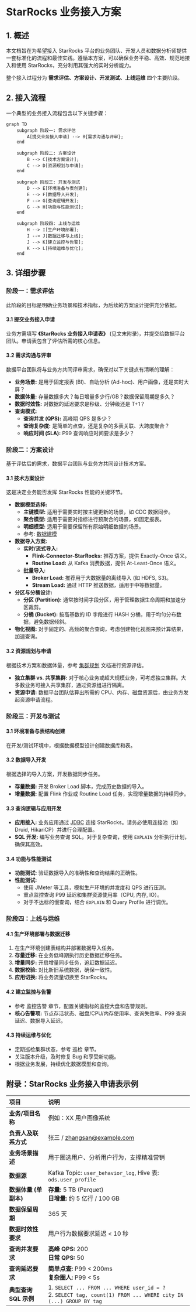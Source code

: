 # StarRocks 业务接入方案

## 1. 概述

本文档旨在为希望接入 StarRocks 平台的业务团队、开发人员和数据分析师提供一套标准化的流程和最佳实践。遵循本方案，可以确保业务平稳、高效、规范地接入和使用 StarRocks，充分利用其强大的实时分析能力。

整个接入过程分为 **需求评估、方案设计、开发测试、上线运维** 四个主要阶段。

## 2. 接入流程

一个典型的业务接入流程包含以下关键步骤：

```mermaid
graph TD
    subgraph 阶段一: 需求评估
        A[提交业务接入申请] --> B{需求沟通与评审};
    end

    subgraph 阶段二: 方案设计
        B --> C[技术方案设计];
        C --> D[资源规划与申请];
    end

    subgraph 阶段三: 开发与测试
        D --> E[环境准备与表创建];
        E --> F[数据导入开发];
        F --> G[查询逻辑开发];
        G --> H[功能与性能测试];
    end

    subgraph 阶段四: 上线与运维
        H --> I[生产环境部署];
        I --> J[数据迁移与上线];
        J --> K[建立监控与告警];
        K --> L[持续运维与优化];
    end
```

## 3. 详细步骤

### 阶段一：需求评估

此阶段的目标是明确业务场景和技术指标，为后续的方案设计提供充分依据。

#### 3.1 提交业务接入申请

业务方需填写 **《StarRocks 业务接入申请表》** (见文末附录)，并提交给数据平台团队。申请表包含了评估所需的核心信息。

#### 3.2 需求沟通与评审

数据平台团队将与业务方共同评审需求，确保对以下关键点有清晰的理解：

*   **业务场景:** 是用于固定报表 (BI)、自助分析 (Ad-hoc)、用户画像，还是实时大屏？
*   **数据体量:** 存量数据多大？每日增量多少行/GB？数据保留周期是多久？
*   **数据时效性:** 对数据的延迟要求是秒级、分钟级还是 T+1？
*   **查询模式:**
    *   **查询并发 (QPS):** 高峰期 QPS 是多少？
    *   **查询复杂度:** 是简单的点查，还是复杂的多表关联、大跨度聚合？
    *   **响应时间 (SLA):** P99 查询响应时间要求是多少？

### 阶段二：方案设计

基于评估后的需求，数据平台团队与业务方共同设计技术方案。

#### 3.1 技术方案设计

这是决定业务能否发挥 StarRocks 性能的关键环节。

*   **数据模型选择:**
    *   **主键模型:** 适用于需要实时按主键更新的场景，如 CDC 数据同步。
    *   **聚合模型:** 适用于需要对指标进行预聚合的场景，如固定报表。
    *   **明细模型:** 适用于需要保留所有原始明细数据的场景。
    *   参考: [数据建模](../using_starrocks//modeling.md)
*   **数据导入方案:**
    *   **实时/流式导入:**
        *   **Flink-Connector-StarRocks:** 推荐方案，提供 Exactly-Once 语义。
        *   **Routine Load:** 从 Kafka 消费数据，提供 At-Least-Once 语义。
    *   **批量导入:**
        *   **Broker Load:** 推荐用于大数据量的离线导入 (如 HDFS, S3)。
        *   **Stream Load:** 通过 HTTP 推送数据，适用于中等数据量。
*   **分区与分桶设计:**
    *   **分区 (Partition):** 通常按时间字段分区，用于管理数据生命周期和加速分区裁剪。
    *   **分桶 (Bucket):** 按高基数的 ID 字段进行 HASH 分桶，用于均匀分布数据，避免数据倾斜。
*   **物化视图:** 对于固定的、高频的聚合查询，考虑创建物化视图来预计算结果，加速查询。

#### 3.2 资源规划与申请

根据技术方案和数据体量，参考 [集群规划](../using_starrocks/cluster-planning.md) 文档进行资源评估。
*   **独立集群 vs. 共享集群:** 对于核心业务或超大规模业务，可考虑独立集群。大多数业务可接入共享集群，通过资源组进行隔离。
*   **资源申请:** 数据平台团队估算出所需的 CPU、内存、磁盘资源后，由业务方发起资源申请流程。

### 阶段三：开发与测试

#### 3.1 环境准备与表结构创建

在开发/测试环境中，根据数据模型设计创建数据库和表。

#### 3.2 数据导入开发

根据选择的导入方案，开发数据同步任务。
*   **存量数据:** 开发 Broker Load 脚本，完成历史数据的导入。
*   **增量数据:** 配置 Flink 作业或 Routine Load 任务，实现增量数据的持续同步。

#### 3.3 查询逻辑与应用开发

*   **应用接入:** 业务应用通过 [JDBC](./connector.md#jdbc-连接) 连接 StarRocks。请务必使用连接池（如 Druid, HikariCP）并进行合理配置。
*   **SQL 开发:** 编写业务查询 SQL。对于复杂查询，使用 `EXPLAIN` 分析执行计划，确保其高效。

#### 3.4 功能与性能测试

*   **功能测试:** 验证数据导入的准确性和查询结果的正确性。
*   **性能测试:**
    *   使用 JMeter 等工具，模拟生产环境的并发度和 QPS 进行压测。
    *   重点监控查询 P99 延迟和集群资源使用率（CPU, 内存, IO）。
    *   对于不达标的慢查询，结合 `EXPLAIN` 和 Query Profile 进行调优。

### 阶段四：上线与运维

#### 4.1 生产环境部署与数据迁移

1.  在生产环境创建表结构并部署数据导入任务。
2.  **存量迁移:** 在业务低峰期执行历史数据迁移任务。
3.  **增量同步:** 开启增量同步任务，追赶数据延迟。
4.  **数据校验:** 对比新旧系统数据，确保一致性。
5.  **应用切换:** 将业务流量切换至 StarRocks。

#### 4.2 建立监控与告警

*   参考 监控告警 章节，配置关键指标的监控大盘和告警规则。
*   **核心告警项:** 节点存活状态、磁盘/CPU/内存使用率、查询失败率、P99 查询延迟、数据导入延迟。

#### 4.3 持续运维与优化

*   定期巡检集群状态，参考 巡检 章节。
*   关注版本升级，及时修复 Bug 和享受新功能。
*   根据业务发展，持续优化数据模型和查询。

## 附录：StarRocks 业务接入申请表示例

| **项目** | **说明** |
| :--- | :--- |
| **业务/项目名称** | 例如：XX 用户画像系统 |
| **负责人及联系方式** | 张三 / zhangsan@example.com |
| **业务场景描述** | 用于圈选用户、分析用户行为，支撑精准营销 |
| **数据源** | Kafka Topic: `user_behavior_log`, Hive 表: `ods.user_profile` |
| **数据体量 (单副本)** | **存量:** 5 TB (Parquet) <br /> **日增量:** 约 5 亿行 / 100 GB |
| **数据保留周期** | 365 天 |
| **数据时效性要求** | 用户行为数据要求延迟 &lt; 10 秒 |
| **查询并发要求** | **高峰 QPS:** 200 <br /> **日常 QPS:** 50 |
| **查询延迟要求** | **简单点查:** P99 &lt; 200ms <br /> **复杂圈人:** P99 &lt; 5s |
| **典型查询 SQL 示例** | 1. `SELECT ... FROM ... WHERE user_id = ?` <br /> 2. `SELECT tag, count(1) FROM ... WHERE city IN (...) GROUP BY tag` |
